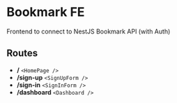 # Bookmark FE
Frontend to connect to NestJS Bookmark API (with Auth)

## Routes
- **/** `<HomePage />`
- **/sign-up** `<SignUpForm />`
- **/sign-in** `<SignInForm />`
- **/dashboard** `<Dashboard />`


